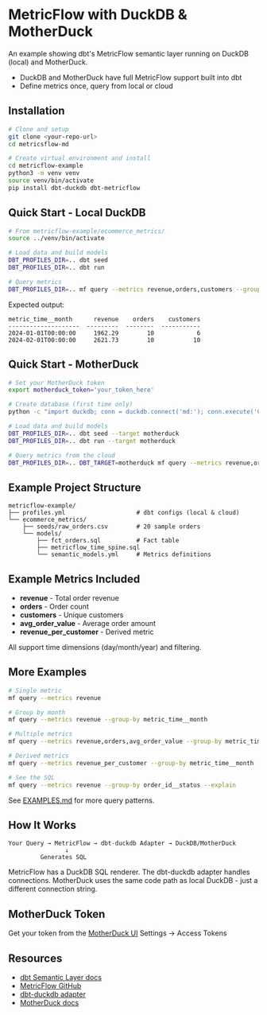 # MetricFlow with DuckDB & MotherDuck

An example showing dbt's MetricFlow semantic layer running on DuckDB (local) and MotherDuck. 

- DuckDB and MotherDuck have full MetricFlow support built into dbt
- Define metrics once, query from local or cloud

## Installation

```bash
# Clone and setup
git clone <your-repo-url>
cd metricsflow-md

# Create virtual environment and install
cd metricflow-example
python3 -m venv venv
source venv/bin/activate
pip install dbt-duckdb dbt-metricflow
```

## Quick Start - Local DuckDB

```bash
# From metricflow-example/ecommerce_metrics/
source ../venv/bin/activate

# Load data and build models
DBT_PROFILES_DIR=.. dbt seed
DBT_PROFILES_DIR=.. dbt run

# Query metrics
DBT_PROFILES_DIR=.. mf query --metrics revenue,orders,customers --group-by metric_time__month
```

Expected output:
```
metric_time__month      revenue    orders    customers
--------------------  ---------  --------  -----------
2024-01-01T00:00:00     1962.29        10            6
2024-02-01T00:00:00     2621.73        10           10
```

## Quick Start - MotherDuck

```bash
# Set your MotherDuck token
export motherduck_token='your_token_here'

# Create database (first time only)
python -c "import duckdb; conn = duckdb.connect('md:'); conn.execute('CREATE DATABASE ecommerce_test_db')"

# Load data and build models
DBT_PROFILES_DIR=.. dbt seed --target motherduck
DBT_PROFILES_DIR=.. dbt run --target motherduck

# Query metrics from the cloud
DBT_PROFILES_DIR=.. DBT_TARGET=motherduck mf query --metrics revenue,orders,customers --group-by metric_time__month
```

## Example Project Structure

```
metricflow-example/
├── profiles.yml                    # dbt configs (local & cloud)
└── ecommerce_metrics/
    ├── seeds/raw_orders.csv        # 20 sample orders
    └── models/
        ├── fct_orders.sql          # Fact table
        ├── metricflow_time_spine.sql
        └── semantic_models.yml     # Metrics definitions
```

## Example Metrics Included

- **revenue** - Total order revenue
- **orders** - Order count
- **customers** - Unique customers
- **avg_order_value** - Average order amount
- **revenue_per_customer** - Derived metric

All support time dimensions (day/month/year) and filtering.

## More Examples

```bash
# Single metric
mf query --metrics revenue

# Group by month
mf query --metrics revenue --group-by metric_time__month

# Multiple metrics
mf query --metrics revenue,orders,avg_order_value --group-by metric_time__month

# Derived metrics
mf query --metrics revenue_per_customer --group-by metric_time__month

# See the SQL
mf query --metrics revenue --group-by order_id__status --explain
```

See [EXAMPLES.md](EXAMPLES.md) for more query patterns.

## How It Works

```
Your Query → MetricFlow → dbt-duckdb Adapter → DuckDB/MotherDuck
                ↓
         Generates SQL
```

MetricFlow has a DuckDB SQL renderer. The dbt-duckdb adapter handles connections. MotherDuck uses the same code path as local DuckDB - just a different connection string.

## MotherDuck Token

Get your token from the [MotherDuck UI](https://app.motherduck.com) Settings → Access Tokens

## Resources

- [dbt Semantic Layer docs](https://docs.getdbt.com/docs/use-dbt-semantic-layer/dbt-sl)
- [MetricFlow GitHub](https://github.com/dbt-labs/metricflow)
- [dbt-duckdb adapter](https://github.com/duckdb/dbt-duckdb)
- [MotherDuck docs](https://motherduck.com/docs)

